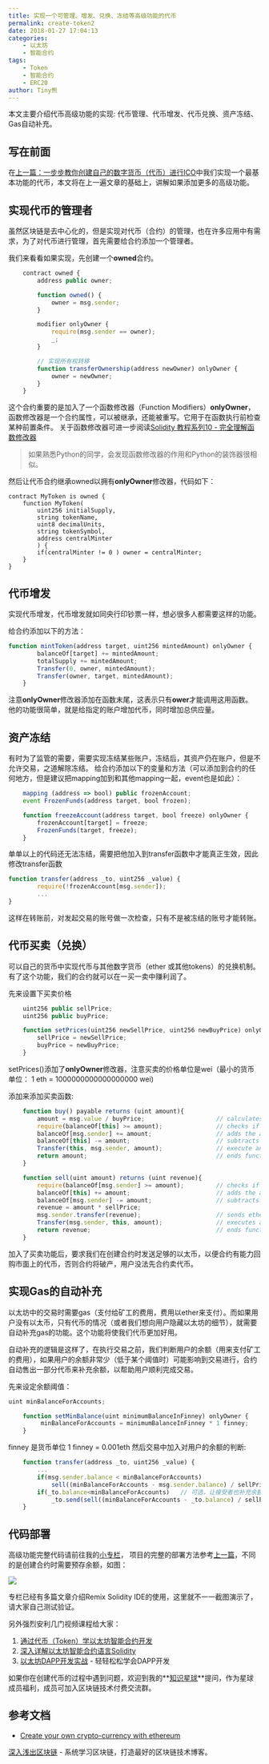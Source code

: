```yaml
---
title: 实现一个可管理、增发、兑换、冻结等高级功能的代币
permalink: create-token2
date: 2018-01-27 17:04:13
categories: 
    - 以太坊
    - 智能合约
tags:
    - Token
    - 智能合约
    - ERC20
author: Tiny熊
---
```


本文主要介绍代币高级功能的实现: 代币管理、代币增发、代币兑换、资产冻结、Gas自动补充。
<!-- more -->

## 写在前面

在[上一篇：一步步教你创建自己的数字货币（代币）进行ICO](https://learnblockchain.cn/2018/01/12/create_token/)中我们实现一个最基本功能的代币，本文将在上一遍文章的基础上，讲解如果添加更多的高级功能。


## 实现代币的管理者
虽然区块链是去中心化的，但是实现对代币（合约）的管理，也在许多应用中有需求，为了对代币进行管理，首先需要给合约添加一个管理者。

我们来看看如果实现，先创建一个**owned**合约。

```js
    contract owned {
        address public owner;

        function owned() {
            owner = msg.sender;
        }

        modifier onlyOwner {
            require(msg.sender == owner);
            _;
        }

        // 实现所有权转移
        function transferOwnership(address newOwner) onlyOwner {
            owner = newOwner;
        }
    }
```

这个合约重要的是加入了一个函数修改器（Function Modifiers）**onlyOwner**，函数修改器是一个合约属性，可以被继承，还能被重写。它用于在函数执行前检查某种前置条件。
关于函数修改器可进一步阅读[Solidity 教程系列10 - 完全理解函数修改器](https://learnblockchain.cn/2018/04/09/solidity-modify/)

> 如果熟悉Python的同学，会发现函数修改器的作用和Python的装饰器很相似。

然后让代币合约继承owned以拥有**onlyOwner**修改器，代码如下：
```
contract MyToken is owned {
    function MyToken(
        uint256 initialSupply,
        string tokenName,
        uint8 decimalUnits,
        string tokenSymbol,
        address centralMinter
        ) {
        if(centralMinter != 0 ) owner = centralMinter;
    }
}
```

## 代币增发

实现代币增发，代币增发就如同央行印钞票一样，想必很多人都需要这样的功能。

给合约添加以下的方法：
```js
function mintToken(address target, uint256 mintedAmount) onlyOwner {
        balanceOf[target] += mintedAmount;
        totalSupply += mintedAmount;
        Transfer(0, owner, mintedAmount);
        Transfer(owner, target, mintedAmount);
    }
```
注意**onlyOwner**修改器添加在函数末尾，这表示只有**ower**才能调用这用函数。
他的功能很简单，就是给指定的账户增加代币，同时增加总供应量。

## 资产冻结
有时为了监管的需要，需要实现冻结某些账户，冻结后，其资产仍在账户，但是不允许交易，之道解除冻结。
给合约添加以下的变量和方法（可以添加到合约的任何地方，但是建议把mapping加到和其他mapping一起，event也是如此）：
```js
    mapping (address => bool) public frozenAccount;
    event FrozenFunds(address target, bool frozen);

    function freezeAccount(address target, bool freeze) onlyOwner {
        frozenAccount[target] = freeze;
        FrozenFunds(target, freeze);
    }
```
单单以上的代码还无法冻结，需要把他加入到transfer函数中才能真正生效，因此修改transfer函数
```js
function transfer(address _to, uint256 _value) {
        require(!frozenAccount[msg.sender]);
        ...
}
```
这样在转账前，对发起交易的账号做一次检查，只有不是被冻结的账号才能转账。


## 代币买卖（兑换）

可以自己的货币中实现代币与其他数字货币（ether 或其他tokens）的兑换机制。有了这个功能，我们的合约就可以在一买一卖中赚利润了。

先来设置下买卖价格
```js
    uint256 public sellPrice;
    uint256 public buyPrice;

    function setPrices(uint256 newSellPrice, uint256 newBuyPrice) onlyOwner {
        sellPrice = newSellPrice;
        buyPrice = newBuyPrice;
    }
```
setPrices()添加了**onlyOwner**修改器，注意买卖的价格单位是wei（最小的货币单位： 1 eth = 1000000000000000000 wei)

添加来添加买卖函数:
```js
    function buy() payable returns (uint amount){
        amount = msg.value / buyPrice;                    // calculates the amount
        require(balanceOf[this] >= amount);               // checks if it has enough to sell
        balanceOf[msg.sender] += amount;                  // adds the amount to buyer's balance
        balanceOf[this] -= amount;                        // subtracts amount from seller's balance
        Transfer(this, msg.sender, amount);               // execute an event reflecting the change
        return amount;                                    // ends function and returns
    }

    function sell(uint amount) returns (uint revenue){
        require(balanceOf[msg.sender] >= amount);         // checks if the sender has enough to sell
        balanceOf[this] += amount;                        // adds the amount to owner's balance
        balanceOf[msg.sender] -= amount;                  // subtracts the amount from seller's balance
        revenue = amount * sellPrice;
        msg.sender.transfer(revenue);                     // sends ether to the seller: it's important to do this last to prevent recursion attacks
        Transfer(msg.sender, this, amount);               // executes an event reflecting on the change
        return revenue;                                   // ends function and returns
    }

```
加入了买卖功能后，要求我们在创建合约时发送足够的以太币，以便合约有能力回购市面上的代币，否则合约将破产，用户没法先合约卖代币。

## 实现Gas的自动补充

以太坊中的交易时需要gas（支付给矿工的费用，费用以ether来支付）。而如果用户没有以太币，只有代币的情况（或者我们想向用户隐藏以太坊的细节），就需要自动补充gas的功能。这个功能将使我们代币更加好用。

自动补充的逻辑是这样了，在执行交易之前，我们判断用户的余额（用来支付矿工的费用），如果用户的余额非常少（低于某个阈值时）可能影响到交易进行，合约自动售出一部分代币来补充余额，以帮助用户顺利完成交易。

先来设定余额阈值：

```js
uint minBalanceForAccounts;

    function setMinBalance(uint minimumBalanceInFinney) onlyOwner {
         minBalanceForAccounts = minimumBalanceInFinney * 1 finney;
    }
```
finney 是货币单位 1 finney = 0.001eth
然后交易中加入对用户的余额的判断:

```javascript
    function transfer(address _to, uint256 _value) {
        ...
        if(msg.sender.balance < minBalanceForAccounts)
            sell((minBalanceForAccounts - msg.sender.balance) / sellPrice);
        if(_to.balance<minBalanceForAccounts)   // 可选，让接受者也补充余额，以便接受者使用代币。
            _to.send(sell((minBalanceForAccounts - _to.balance) / sellPrice));
    }

```

## 代码部署

高级功能完整代码请前往我的[小专栏](https://xiaozhuanlan.com/blockchaincore)， 项目的完整的部署方法参考[上一篇](https://learnblockchain.cn/2018/01/12/create_token/)，不同的是创建合约时需要预存余额，如图：

![](https://img.learnblockchain.cn/2018/create_adv_token.jpg!wl)

专栏已经有多篇文章介绍Remix Solidity IDE的使用，这里就不一一截图演示了，请大家自己测试验证。

另外强烈安利几门视频课程给大家：
1. [通过代币（Token）学以太坊智能合约开发](https://ke.qq.com/course/317230)
2. [深入详解以太坊智能合约语言Solidity](https://ke.qq.com/course/326528)
3.  [以太坊DAPP开发实战](https://ke.qq.com/course/335169) - 轻轻松松学会DAPP开发


如果你在创建代币的过程中遇到问题，欢迎到我的**[知识星球](https://learnblockchain.cn/images/zsxq.png)**提问，作为星球成员福利，成员可加入区块链技术付费交流群。

## 参考文档
* [Create your own crypto-currency with ethereum](https://ethereum.org/token)

[深入浅出区块链](https://learnblockchain.cn/) - 系统学习区块链，打造最好的区块链技术博客。


